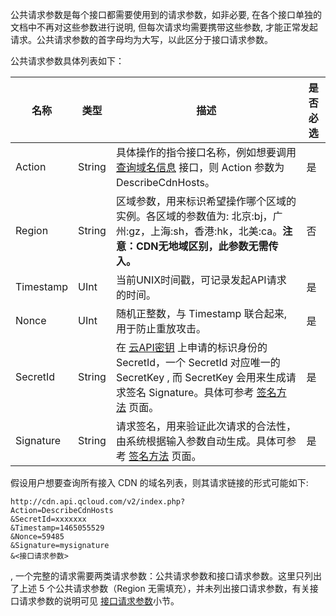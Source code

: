 
公共请求参数是每个接口都需要使用到的请求参数，如非必要, 在各个接口单独的文档中不再对这些参数进行说明, 但每次请求均需要携带这些参数, 才能正常发起请求。公共请求参数的首字母均为大写，以此区分于接口请求参数。

公共请求参数具体列表如下：

| 名称        | 类型     | 描述                                       | 是否必选   |
| --------- | ------ | ---------------------------------------- | ---- |
| Action    | String | 具体操作的指令接口名称，例如想要调用 [查询域名信息](http://tcecqpoc.fsphere.cn/doc/api/231/3937) 接口，则 Action 参数为 DescribeCdnHosts。             | 是    |
| Region    | String | 区域参数，用来标识希望操作哪个区域的实例。各区域的参数值为: 北京:bj，广州:gz，上海:sh，香港:hk，北美:ca。**注意：CDN无地域区别，此参数无需传入。** | 否  |
| Timestamp | UInt   | 当前UNIX时间戳，可记录发起API请求的时间。                              | 是    |
| Nonce     | UInt   | 随机正整数，与 Timestamp 联合起来, 用于防止重放攻击。        | 是    |
| SecretId  | String | 在 [云API密钥](http://console.tcecqpoc.fsphere.cn/capi) 上申请的标识身份的 SecretId，一个 SecretId 对应唯一的 SecretKey , 而 SecretKey 会用来生成请求签名 Signature。具体可参考 [签名方法](http://tcecqpoc.fsphere.cn/doc/api/231/1725) 页面。 | 是    |
| Signature | String | 请求签名，用来验证此次请求的合法性，由系统根据输入参数自动生成。具体可参考 [签名方法](http://tcecqpoc.fsphere.cn/doc/api/231/1725) 页面。 | 是    |

假设用户想要查询所有接入 CDN 的域名列表，则其请求链接的形式可能如下:

```
http://cdn.api.qcloud.com/v2/index.php?
Action=DescribeCdnHosts
&SecretId=xxxxxxx
&Timestamp=1465055529
&Nonce=59485
&Signature=mysignature
&<接口请求参数>
```
,
一个完整的请求需要两类请求参数：公共请求参数和接口请求参数。这里只列出了上述 5 个公共请求参数（Region 无需填充），并未列出接口请求参数，有关接口请求参数的说明可见 [接口请求参数](http://tcecqpoc.fsphere.cn/doc/api/231/5074)小节。